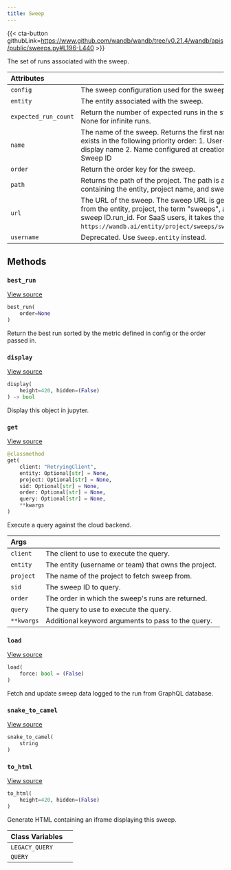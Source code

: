 ```yaml
---
title: Sweep
---
```


{{< cta-button githubLink=https://www.github.com/wandb/wandb/tree/v0.21.4/wandb/apis/public/sweeps.py#L196-L440 >}}

The set of runs associated with the sweep.

| Attributes |  |
| :--- | :--- |
|  `config` |  The sweep configuration used for the sweep. |
|  `entity` |  The entity associated with the sweep. |
|  `expected_run_count` |  Return the number of expected runs in the sweep or None for infinite runs. |
|  `name` |  The name of the sweep. Returns the first name that exists in the following priority order: 1. User-edited display name 2. Name configured at creation time 3. Sweep ID |
|  `order` |  Return the order key for the sweep. |
|  `path` |  Returns the path of the project. The path is a list containing the entity, project name, and sweep ID. |
|  `url` |  The URL of the sweep. The sweep URL is generated from the entity, project, the term "sweeps", and the sweep ID.run_id. For SaaS users, it takes the form of `https://wandb.ai/entity/project/sweeps/sweeps_ID`. |
|  `username` |  Deprecated. Use `Sweep.entity` instead. |

## Methods

### `best_run`

[View source](https://www.github.com/wandb/wandb/tree/v0.21.4/wandb/apis/public/sweeps.py#L294-L317)

```python
best_run(
    order=None
)
```

Return the best run sorted by the metric defined in config or the order passed in.

### `display`

[View source](https://www.github.com/wandb/wandb/tree/v0.21.4/wandb/apis/attrs.py#L16-L36)

```python
display(
    height=420, hidden=(False)
) -> bool
```

Display this object in jupyter.

### `get`

[View source](https://www.github.com/wandb/wandb/tree/v0.21.4/wandb/apis/public/sweeps.py#L360-L422)

```python
@classmethod
get(
    client: "RetryingClient",
    entity: Optional[str] = None,
    project: Optional[str] = None,
    sid: Optional[str] = None,
    order: Optional[str] = None,
    query: Optional[str] = None,
    **kwargs
)
```

Execute a query against the cloud backend.

| Args |  |
| :--- | :--- |
|  `client` |  The client to use to execute the query. |
|  `entity` |  The entity (username or team) that owns the project. |
|  `project` |  The name of the project to fetch sweep from. |
|  `sid` |  The sweep ID to query. |
|  `order` |  The order in which the sweep's runs are returned. |
|  `query` |  The query to use to execute the query. |
|  `**kwargs` |  Additional keyword arguments to pass to the query. |

### `load`

[View source](https://www.github.com/wandb/wandb/tree/v0.21.4/wandb/apis/public/sweeps.py#L270-L282)

```python
load(
    force: bool = (False)
)
```

Fetch and update sweep data logged to the run from GraphQL database.

<!-- lazydoc-ignore: internal -->


### `snake_to_camel`

[View source](https://www.github.com/wandb/wandb/tree/v0.21.4/wandb/apis/attrs.py#L12-L14)

```python
snake_to_camel(
    string
)
```

### `to_html`

[View source](https://www.github.com/wandb/wandb/tree/v0.21.4/wandb/apis/public/sweeps.py#L424-L432)

```python
to_html(
    height=420, hidden=(False)
)
```

Generate HTML containing an iframe displaying this sweep.

| Class Variables |  |
| :--- | :--- |
|  `LEGACY_QUERY`<a id="LEGACY_QUERY"></a> |   |
|  `QUERY`<a id="QUERY"></a> |   |
